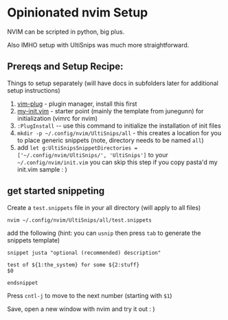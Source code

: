 # Opinionated nvim Setup

NVIM can be scripted in python, big plus.

Also IMHO setup with UltiSnips was much more straightforward.


## Prereqs and Setup Recipe:

Things to setup separately (will have docs in subfolders later for additional setup instructions)

1. [vim-plug](https://github.com/junegunn/vim-plug) - plugin manager, install this first
2. [my-init.vim](my-init.vim) - starter point (mainly the template from junegunn) for initialization (vimrc for nvim)
3. `:PlugInstall` -- use this command to initialize the installation of init files
4. `mkdir -p ~/.config/nvim/UltiSnips/all` - this creates a location for you to place generic snippets (note, directory needs to be named `all`)
5. add `let g:UltiSnipsSnippetDirectories = ['~/.config/nvim/UltiSnips/', 'UltiSnips']` to your `~/.config/nvim/init.vim` you can skip this step if you copy pasta'd my init.vim sample : )


## get started snippeting

Create a `test.snippets` file in your all directory (will apply to all files)

`nvim ~/.config/nvim/UltiSnips/all/test.snippets`

add the following (hint: you can `usnip` then press `tab` to generate the snippets template)

```
snippet justa "optional (recommended) description"

test of ${1:the_system} for some ${2:stuff}
$0

endsnippet

```


Press `cntl-j` to move to the next number (starting with `$1`)

Save, open a new window with nvim and try it out : )
